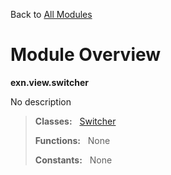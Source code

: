 Back to [All Modules](https://github.com/pyrustic/exn/blob/master/docs/modules/README.md#readme)

# Module Overview

**exn.view.switcher**
 
No description

> **Classes:** &nbsp; [Switcher](https://github.com/pyrustic/exn/blob/master/docs/modules/content/exn.view.switcher/content/classes/Switcher.md#class-switcher)
>
> **Functions:** &nbsp; None
>
> **Constants:** &nbsp; None
